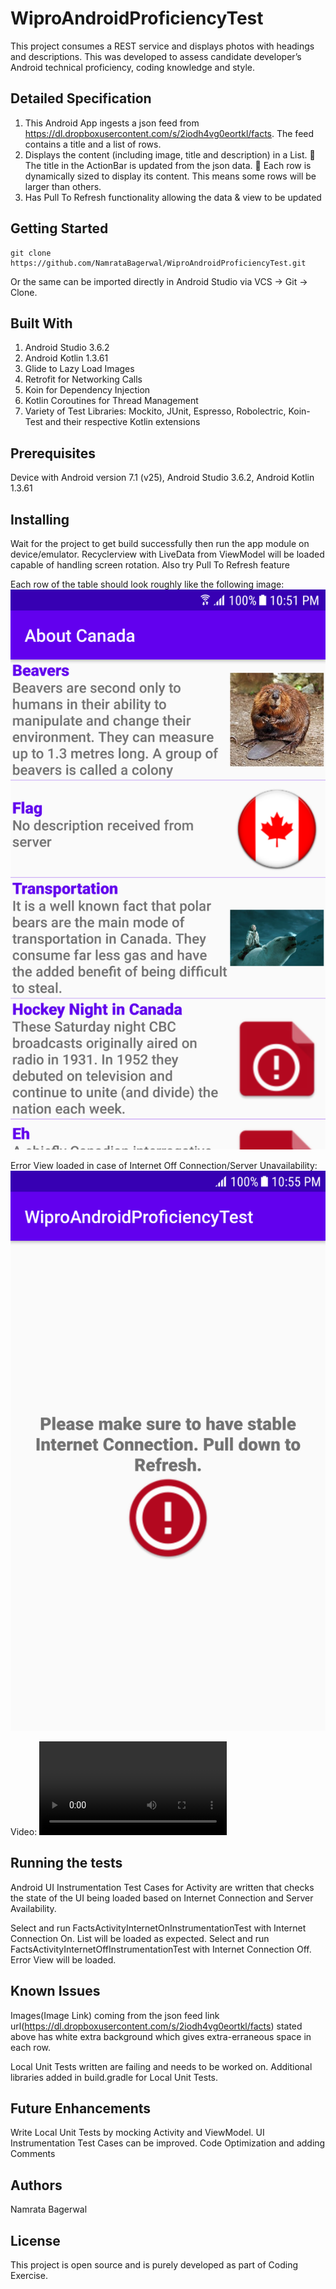 # WiproAndroidProficiencyTest
This project consumes a REST service and displays photos with headings and descriptions. This was developed to assess candidate developer’s Android technical proficiency, coding knowledge and
style.

## Detailed Specification

1. This Android App ingests a json feed from https://dl.dropboxusercontent.com/s/2iodh4vg0eortkl/facts. The feed contains a title and a list of rows.
2. Displays the content (including image, title and description) in a List.
 The title in the ActionBar is updated from the json data.
 Each row is dynamically sized to display its content. This means some rows will be larger than others.
3. Has Pull To Refresh functionality allowing the data & view to be updated


## Getting Started

```
git clone https://github.com/NamrataBagerwal/WiproAndroidProficiencyTest.git
```

Or the same can be imported directly in Android Studio via VCS -> Git -> Clone.

## Built With
1. Android Studio 3.6.2
1. Android Kotlin 1.3.61
2. Glide to Lazy Load Images
3. Retrofit for Networking Calls
4. Koin for Dependency Injection
5. Kotlin Coroutines for Thread Management
6. Variety of Test Libraries: Mockito, JUnit, Espresso, Robolectric, Koin-Test and their respective Kotlin extensions

## Prerequisites
Device with Android version 7.1 (v25), Android Studio 3.6.2, Android Kotlin 1.3.61

## Installing
Wait for the project to get build successfully then run the app module on device/emulator. 
Recyclerview with LiveData from ViewModel will be loaded capable of handling screen rotation.
Also try Pull To Refresh feature

Each row of the table should look roughly like the following image:
![Facts List View](screenshots_videos/Facts_List_View.png)

Error View loaded in case of Internet Off Connection/Server Unavailability:
![ErrorView](screenshots_videos/ErrorView.png)

Video:
![Video](screenshots_videos/video.mp4)

## Running the tests

Android UI Instrumentation Test Cases for Activity are written that checks the state of the UI being loaded based on Internet Connection and Server Availability.

Select and run FactsActivityInternetOnInstrumentationTest with Internet Connection On. List will be loaded as expected.
Select and run FactsActivityInternetOffInstrumentationTest with Internet Connection Off. Error View will be loaded.

## Known Issues

Images(Image Link) coming from the json feed link url(https://dl.dropboxusercontent.com/s/2iodh4vg0eortkl/facts) stated above has white extra background which gives extra-erraneous space in each row.

Local Unit Tests written are failing and needs to be worked on.
Additional libraries added in build.gradle for Local Unit Tests.

## Future Enhancements

Write Local Unit Tests by mocking Activity and ViewModel.
UI Instrumentation Test Cases can be improved.
Code Optimization and adding Comments


## Authors
Namrata Bagerwal

## License
This project is open source and is purely developed as part of Coding Exercise.
